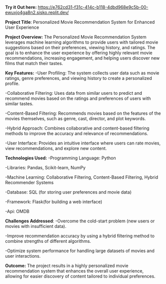 **Try it Out here:**  https://e762cd31-f31c-414c-b118-4dbd968e9c5b-00-ewuxjo4ga8n2.sisko.replit.dev/


**Project Title**: Personalized Movie Recommendation System for Enhanced User Experience


**Project Overview:**
The Personalized Movie Recommendation System leverages machine learning algorithms to provide users with tailored movie suggestions based on their preferences, viewing history, and ratings. The goal is to enhance the user experience by offering highly relevant movie recommendations, increasing engagement, and helping users discover new films that match their tastes.


**Key Features:**
-User Profiling: The system collects user data such as movie ratings, genre preferences, and viewing history to create a personalized profile.

-Collaborative Filtering: Uses data from similar users to predict and recommend movies based on the ratings and preferences of users with similar tastes.

-Content-Based Filtering: Recommends movies based on the features of the movies themselves, such as genre, cast, director, and plot keywords.

-Hybrid Approach: Combines collaborative and content-based filtering methods to improve the accuracy and relevance of recommendations.

-User Interface: Provides an intuitive interface where users can rate movies, view recommendations, and explore new content.



**Technologies Used:**
-Programming Language: Python


-Libraries: Pandas, Scikit-learn, NumPy

-Machine Learning: Collaborative Filtering, Content-Based Filtering, Hybrid Recommender Systems

-Database: SQL (for storing user preferences and movie data)

-Framework: Flask(for building a web interface)

-Api: OMDB



**Challenges Addressed**:
-Overcome the cold-start problem (new users or movies with insufficient data).

-Improve recommendation accuracy by using a hybrid filtering method to combine strengths of different algorithms.

-Optimize system performance for handling large datasets of movies and user interactions.



**Outcome:**
The project results in a highly personalized movie recommendation system that enhances the overall user experience, allowing for easier discovery of content tailored to individual preferences.



